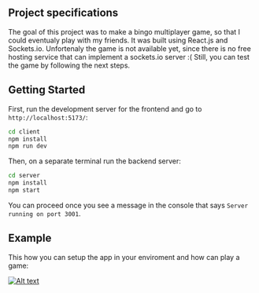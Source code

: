 ## Project specifications

The goal of this project was to make a bingo multiplayer game, so that I could eventualy play with my friends. 
It was built using React.js and Sockets.io. Unfortenaly the game is not available yet, since there is no free hosting service that can implement a sockets.io server :(
Still, you can test the game by following the next steps.

## Getting Started

First, run the development server for the frontend and go to `http://localhost:5173/`:

```bash
cd client
npm install
npm run dev
```

Then, on a separate terminal run the backend server:
```bash
cd server
npm install
npm start
```

You can proceed once you see a message in the console that says `Server running on port 3001`.

## Example

This how you can setup the app in your enviroment and how can play a game:

[![Alt text](https://img.youtube.com/vi/-gPadRSxNVo/0.jpg)](https://www.youtube.com/watch?v=-gPadRSxNVo)

